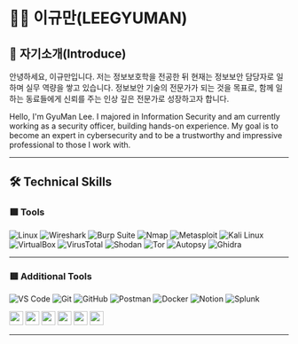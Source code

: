 # 👨‍💻 이규만(LEEGYUMAN)

## 🥨 자기소개(Introduce)

안녕하세요, 이규만입니다. 저는 정보보호학을 전공한 뒤 현재는 정보보안 담당자로 일하며 실무 역량을 쌓고 있습니다.
정보보안 기술의 전문가가 되는 것을 목표로, 함께 일하는 동료들에게 신뢰를 주는 인상 깊은 전문가로 성장하고자 합니다.

Hello, I'm GyuMan Lee. I majored in Information Security and am currently working as a security officer, building hands-on experience.
My goal is to become an expert in cybersecurity and to be a trustworthy and impressive professional to those I work with.

---

## 🛠️ Technical Skills

### 🟩 Tools  
![Linux](https://img.shields.io/badge/Linux-FCC624?style=flat&logo=linux&logoColor=black)
![Wireshark](https://img.shields.io/badge/Wireshark-1679A7?style=flat&logo=wireshark&logoColor=white)
![Burp Suite](https://img.shields.io/badge/Burp%20Suite-F56A00?style=flat&logo=burpsuite&logoColor=white)
![Nmap](https://img.shields.io/badge/Nmap-0080FF?style=flat&logoColor=white)
![Metasploit](https://img.shields.io/badge/Metasploit-003A70?style=flat&logoColor=white)
![Kali Linux](https://img.shields.io/badge/Kali%20Linux-557C94?style=flat&logo=kalilinux&logoColor=white)
![VirtualBox](https://img.shields.io/badge/VirtualBox-183A61?style=flat&logo=virtualbox&logoColor=white)
![VirusTotal](https://img.shields.io/badge/VirusTotal-394EFF?style=flat&logo=virustotal&logoColor=white)
![Shodan](https://img.shields.io/badge/Shodan-FD0100?style=flat&logoColor=white)
![Tor](https://img.shields.io/badge/Tor-7E4798?style=flat&logo=torproject&logoColor=white)
![Autopsy](https://img.shields.io/badge/Autopsy-223344?style=flat&logoColor=white)
![Ghidra](https://img.shields.io/badge/Ghidra-EF1C27?style=flat&logoColor=white)

---

### 🟥 Additional Tools  
![VS Code](https://img.shields.io/badge/VS%20Code-007ACC?style=flat&logo=visualstudiocode&logoColor=white)
![Git](https://img.shields.io/badge/Git-F05032?style=flat&logo=git&logoColor=white)
![GitHub](https://img.shields.io/badge/GitHub-181717?style=flat&logo=github&logoColor=white)
![Postman](https://img.shields.io/badge/Postman-FF6C37?style=flat&logo=postman&logoColor=white)
![Docker](https://img.shields.io/badge/Docker-2496ED?style=flat&logo=docker&logoColor=white)
![Notion](https://img.shields.io/badge/Notion-000000?style=flat&logo=notion&logoColor=white)
![Splunk](https://img.shields.io/badge/Splunk-000000?style=flat&logo=splunk&logoColor=white)

<!-- Autopsy -->
<img src="https://img.shields.io/badge/Autopsy-223344?style=flat&logo=data:image/png;base64,iVBORw0KGgoAAAANSUhEUgAAA..." height="25"/>

<!-- Ghidra -->
<img src="https://img.shields.io/badge/Ghidra-EF1C27?style=flat&logo=data:image/png;base64,iVBORw0KGgoAAAANSUhEUgAAABAAAA..." height="25"/>

<!-- Shodan -->
<img src="https://img.shields.io/badge/Shodan-FD0100?style=flat&logo=data:image/png;base64,iVBORw0KGgoAAAANSUhEUgAAA..." height="25"/>

<img src="https://upload.wikimedia.org/wikipedia/commons/8/87/Ghidra_logo.png" height="25"/>
<img src="https://upload.wikimedia.org/wikipedia/commons/9/98/Shodan_logo.png" height="25"/>

<img src="https://your-image-host.com/autopsy-badge.png" height="25"/>


---


